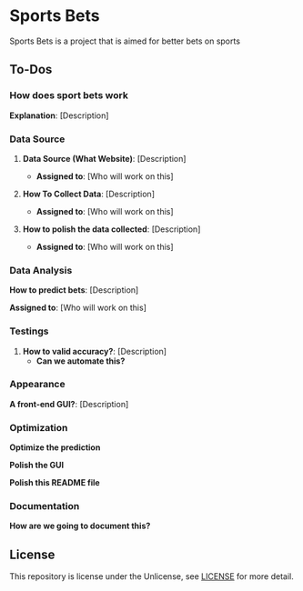 # Sports Bets

Sports Bets is a project that is aimed for better bets on sports

## To-Dos

### How does sport bets work

**Explanation**: [Description]

### Data Source

1. **Data Source (What Website)**: [Description]
   * **Assigned to**: [Who will work on this]

2. **How To Collect Data**: [Description]
   * **Assigned to**: [Who will work on this]

3. **How to polish the data collected**: [Description]
   * **Assigned to**: [Who will work on this]

### Data Analysis

**How to predict bets**: [Description]

**Assigned to**: [Who will work on this]

### Testings

1. **How to valid accuracy?**: [Description]
   * **Can we automate this?** 
### Appearance

**A front-end GUI?**: [Description]

### Optimization

**Optimize the prediction**

**Polish the GUI**

**Polish this README file**

### Documentation

**How are we going to document this?**

## License

This repository is license under the Unlicense, see [LICENSE](LICENSE) for more detail.
